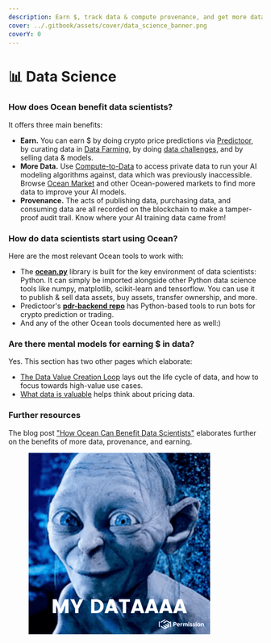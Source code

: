 ```yaml
---
description: Earn $, track data & compute provenance, and get more data
cover: ../.gitbook/assets/cover/data_science_banner.png
coverY: 0
---
```


# 📊 Data Science

### How does Ocean benefit data scientists?

It offers three main benefits:
- **Earn.** You can earn $ by doing crypto price predictions via [Predictoor](../predictoor/README.md), by curating data in [Data Farming](../data-farming/README.md), by doing [data challenges](../user-guides/join-a-data-challenge.md), and by selling data & models.
- **More Data.** Use [Compute-to-Data](../developers/compute-to-data/README.md) to access private data to run your AI modeling algorithms against, data which was previously inaccessible. Browse [Ocean Market](https://market.oceanprotocol.com) and other Ocean-powered markets to find more data to improve your AI models. 
- **Provenance.** The acts of publishing data, purchasing data, and consuming data are all recorded on the blockchain to make a tamper-proof audit trail. Know where your AI training data came from!

### How do data scientists start using Ocean?

Here are the most relevant Ocean tools to work with:

- The **[ocean.py](ocean.py/README.md)** library is built for the key environment of data scientists: Python. It can simply be imported alongside other Python data science tools like numpy, matplotlib, scikit-learn and tensorflow. You can use it to publish & sell data assets, buy assets, transfer ownership, and more.
- Predictoor's **[pdr-backend repo](https://github.com/oceanprotocol/pdr-backend)** has Python-based tools to run bots for crypto prediction or trading.
- And any of the other Ocean tools documented here as well:)


### Are there mental models for earning $ in data?

Yes. This section has two other pages which elaborate:
- [The Data Value Creation Loop](the-data-value-creation-loop.md) lays out the life cycle of data, and how to focus towards high-value use cases.
- [What data is valuable](data-engineers.md) helps think about pricing data.

### Further resources

The blog post ["How Ocean Can Benefit Data Scientists"](https://blog.oceanprotocol.com/how-ocean-can-benefit-data-scientists-7e502e5f1a5f) elaborates further on the benefits of more data, provenance, and earning.

<figure><img src="../.gitbook/assets/gif/my-data.gif" alt="" width="360"></figure>
